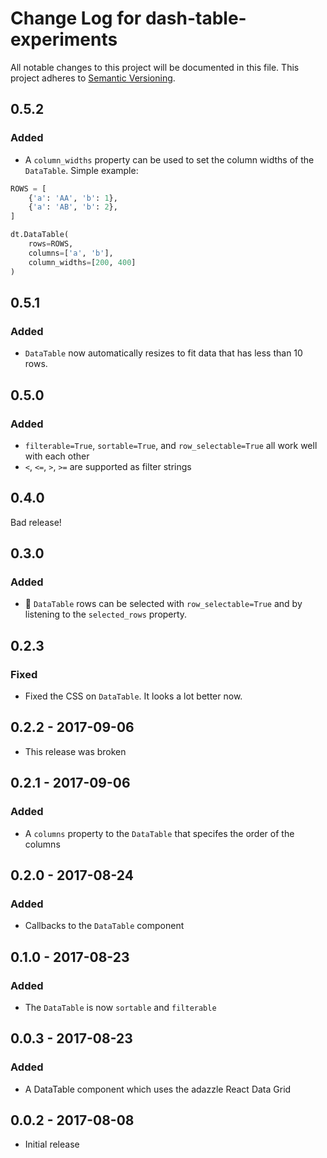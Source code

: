 # Change Log for dash-table-experiments
All notable changes to this project will be documented in this file.
This project adheres to [Semantic Versioning](http://semver.org/).

## 0.5.2
### Added
- A `column_widths` property can be used to set the column widths of the
`DataTable`. Simple example:
```python
ROWS = [
    {'a': 'AA', 'b': 1},
    {'a': 'AB', 'b': 2},
]

dt.DataTable(
    rows=ROWS,
    columns=['a', 'b'],
    column_widths=[200, 400]
)
```

## 0.5.1
### Added
- `DataTable` now automatically resizes to fit data that has less than 10 rows.

## 0.5.0
### Added
- `filterable=True`, `sortable=True`, and `row_selectable=True` all work well with each other
- `<`, `<=`, `>`, `>=` are supported as filter strings

## 0.4.0
Bad release!

## 0.3.0
### Added
- 🎉 `DataTable` rows can be selected with `row_selectable=True` and by listening to the `selected_rows` property.

## 0.2.3
### Fixed
- Fixed the CSS on `DataTable`. It looks a lot better now.

## 0.2.2 - 2017-09-06
- This release was broken

## 0.2.1 - 2017-09-06
### Added
- A `columns` property to the `DataTable` that specifes the order of the columns

## 0.2.0 - 2017-08-24
### Added
- Callbacks to the `DataTable` component

## 0.1.0 - 2017-08-23
### Added
- The `DataTable` is now `sortable` and `filterable`


## 0.0.3 - 2017-08-23
### Added
- A DataTable component which uses the adazzle React Data Grid

## 0.0.2 - 2017-08-08
- Initial release
